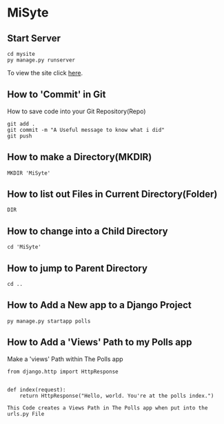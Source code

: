 # MiSyte 



## Start Server

```
cd mysite
py manage.py runserver
```

To view the site click [here](http://127.0.0.1:8000/).

## How to 'Commit' in Git
How to save code into your Git Repository(Repo)

```
git add .
git commit -m "A Useful message to know what i did"
git push
```

## How to make a Directory(MKDIR)
```
MKDIR 'MiSyte'
```

## How to list out Files in Current Directory(Folder)
```
DIR
```

## How to change into a Child Directory
```
cd 'MiSyte'
```

## How to jump to Parent Directory
```
cd ..
```

## How to Add a New app to a Django Project
```
py manage.py startapp polls
```

## How to Add a 'Views' Path to my Polls app

Make a 'views' Path within The Polls app 
```
from django.http import HttpResponse


def index(request):
    return HttpResponse("Hello, world. You're at the polls index.")

This Code creates a Views Path in The Polls app when put into the urls.py File
```
